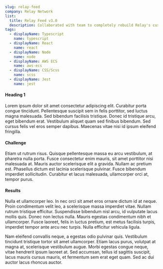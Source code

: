 ```yml
slug: relay-feed
company: Relay Network
list:
  title: Relay Feed v3.0
  description: Collaborated with team to completely rebuild Relay's customer-facing app, with a completely new stack and design.
tags:
  - displayName: Typescript
    name: typescript
  - displayName: React
    name: react
  - displayName: Node
    name: node
  - displayName: AWS ECS
    name: aws-ecs
  - displayName: CSS/Scss
    name: scss
  - displayName: Jest
    name: jest
```

#### Heading 1

Lorem ipsum dolor sit amet consectetur adipiscing elit. Curabitur porta congue tincidunt. Pellentesque suscipit sem in felis porttitor, sed luctus magna malesuada. Sed bibendum facilisis tristique. Donec id tristique arcu, eget bibendum erat. Vestibulum aliquet quam sed finibus bibendum. Sed cursus felis vel eros semper dapibus. Maecenas vitae nisi id ipsum eleifend fringilla.

#### Challenge

Etiam ut rutrum risus. Quisque pellentesque massa eu arcu vestibulum, at pharetra nulla porta. Fusce consectetur enim mauris, sit amet porttitor nisi malesuada at. Mauris auctor scelerisque elit a gravida. Nullam ac pretium est. Phasellus dictum est lacinia scelerisque pulvinar. Fusce bibendum imperdiet sollicitudin. Curabitur et lacus malesuada, ullamcorper orci at, tempor purus.

#### Results

Nulla et ullamcorper leo. In nec orci sit amet eros ornare dictum id at neque. Proin condimentum velit leo, a scelerisque massa imperdiet vitae. Nullam rutrum tristique efficitur. Suspendisse bibendum nisl arcu, id vulputate lacus mollis quis. Donec non lectus nulla. Mauris egestas condimentum nibh et ullamcorper. Fusce laoreet, felis in luctus pretium, est metus facilisis turpis, imperdiet tempor ante arcu nec turpis. Nulla efficitur vehicula ligula.

Nam eleifend convallis neque, a egestas odio pulvinar quis. Vestibulum tincidunt tristique tortor sit amet ullamcorper. Etiam lacus purus, volutpat at magna at, scelerisque vestibulum augue. Morbi egestas congue neque, vitae hendrerit ipsum laoreet at. Sed accumsan, tellus id sagittis suscipit, lacus mauris cursus mauris, et fermentum sem erat eget quam. Sed ac dui auctor lacus rhoncus auctor.
